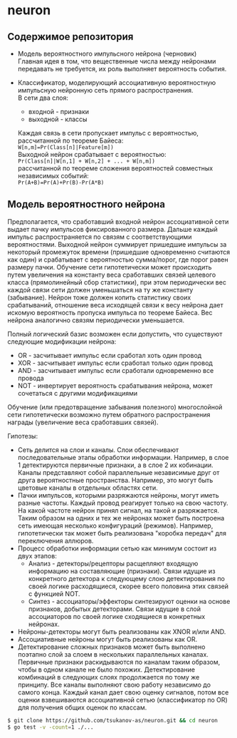 # neuron

## Содержимое репозитория
* Модель вероятностного импульсного нейрона (черновик)  
  Главная идея в том, что вещественные числа между нейронами передавать не требуется, их роль выполняет вероятность события.
* Классификатор, моделирующий ассоциативную вероятностную импульсную нейронную сеть прямого распространения.  
В сети два слоя:
  * входной - признаки
  * выходной - классы

  Каждая связь в сети пропускает импульс с вероятностью, рассчитанной по теореме Байеса:  
  `W[n,m]=Pr(Class[n]|Feature[m])`  
  Выходной нейрон срабатывает с вероятностью:  
  `Pr(Class[n]|W[n,1] + W[n,2] + ... + W[n,m])`  
  рассчитанной по теореме сложения вероятностей совместных независимых событий:  
  `Pr(A+B)=Pr(A)+Pr(B)-Pr(A*B)`

## Модель вероятностного нейрона

Предполагается, что сработавший входной нейрон ассоциативной сети выдает пачку импульсов фиксированного размера. Дальше каждый импульс распространяется по связям с соответствующими вероятностями. Выходной нейрон суммирует пришедшие импульсы за некоторый промежуток времени (пришедшие одновременно считаются как один) и срабатывает с вероятностью сумма/порог, где порог равен размеру пачки. Обучение сети гипотетически может происходить путем увеличения на константу веса сработавших связей целевого класса (прямолинейный сбор статистики), при этом периодически вес каждой связи сети должен уменьшаться на ту же константу (забывание). Нейрон тоже должен копить статистику своих срабатываний, отношение веса исходящей связи к весу нейрона дает искомую вероятность пропуска импульса по теореме Байеса. Вес нейрона аналогично связям периодически уменьшается.

Полный логический базис возможен если допустить, что существуют следующие модификации нейрона:
* OR - засчитывает импульс если сработал хоть один провод
* XOR - засчитывает импульс если сработал только один провод
* AND - засчитывает импульс если сработали одновременно все провода
* NOT - инвертирует вероятность срабатывания нейрона, может сочетаться с другими модификациями

Обучение (или предотвращение забывания полезного) многослойной сети гипотетически возможно путем обратного распространения награды (увеличение веса сработавших связей).

Гипотезы:
* Сеть делится на слои и каналы. Слои обеспечивают последовательные этапы обработки информации. Например, в слое 1 детектируются первичные признаки, а в слое 2 их кобинации. Каналы представляют собой параллельные независимые друг от друга вероятностные пространства. Например, это могут быть цветовые каналы в отдельных областях сети.
* Пачки импульсов, которыми разряжаются нейроны, могут иметь разные частоты. Каждый провод реагирует только на свою частоту. На какой частоте нейрон принял сигнал, на такой и разряжается. Таким образом на одних и тех же нейронах может быть построена сеть имеющая несколько конфигураций (режимов). Например, гипотетически так может быть реализована "коробка передач" для переключения аллюров.
* Процесс обработки информации сетью как минимум состоит из двух этапов:
  * Анализ - детекторы/рецепторы расщепляют входящую информацию на составляющие (признаки). Связи идущие из конкретного детектора к следующему слою детектирования по своей логике расходящиеся, скорее всего половина этих связей с функцией NOT.
  * Синтез - ассоциаторы/эффекторы синтезируют оценки на основе признаков, добытых детекторами. Связи идущие в слой ассоциаторов по своей логике сходящиеся в конкретных нейронах. 
* Нейроны-детекторы могут быть реализованы как XNOR и/или AND.
* Ассоциативные нейроны могут быть реализованы как OR.
* Детектирование сложных признаков может быть выполнено поэтапно слой за слоем в нескольких параллельных каналах. Первичные признаки раскидываются по каналам таким образом, чтобы в одном канале не было похожих. Детектирование комбинаций в следующих слоях продолжается по тому же принципу. Все каналы выполняют свою работу независимо до самого конца. Каждый канал дает свою оценку сигналов, потом все оценки взвешиваются ассоциативной сетью (классификатор по OR) для получения общих оценок по классам.

```sh
$ git clone https://github.com/tsukanov-as/neuron.git && cd neuron
$ go test -v -count=1 ./...
```
